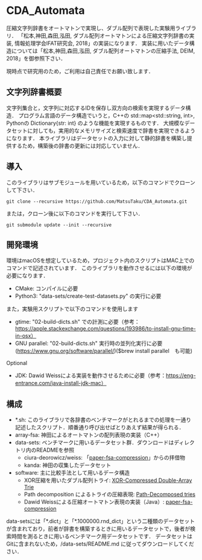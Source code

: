 # CDA_Automata

圧縮文字列辞書をオートマトンで実現し、ダブル配列で表現した実験用ライブラリ．
「松本,神田,森田,泓田, ダブル配列オートマトンによる圧縮文字列辞書の実装, 情報処理学会IFAT研究会, 2018」の実装になります．
実装に用いたデータ構造については「松本,神田,森田,泓田, ダブル配列オートマトンの圧縮手法, DEIM, 2018」を御参照下さい．

現時点で研究用のため，ご利用は自己責任でお願い致します．

## 文字列辞書概要

文字列集合と，文字列に対応するIDを保存し双方向の検索を実現するデータ構造．
プログラム言語のデータ構造でいうと，C++の std::map<std::string, int>, Pythonの Dictionary{str: int} のような機能を実現するものです．
大規模なデータセットに対しても，実用的なメモリサイズと検索速度で辞書を実現できるようになります．
本ライブラリはデータセットの入力に対して静的辞書を構築し提供するため，構築後の辞書の更新には対応していません．

## 導入
このライブラリはサブモジュールを用いているため，以下のコマンドでクローンして下さい．
```
git clone --recursive https://github.com/MatsuTaku/CDA_Automata.git
```
または，クローン後に以下のコマンドを実行して下さい．
```
git submodule update --init --recursive
```

## 開発環境
 環境はmacOSを想定しているため，プロジェクト内のスクリプトはMAC上でのコマンドで記述されています．
 このライブラリを動作させるには以下の環境が必要になります．
 - CMake: コンパイルに必要
 - Python3: "data-sets/create-test-datasets.py" の実行に必要

 また，実験用スクリプトで以下のコマンドを使用します
 - gtime: "02-build-dicts.sh" での計測に必要（参考：https://apple.stackexchange.com/questions/193986/to-install-gnu-time-in-osx）
 - GNU parallel: "02-build-dicts.sh" 実行時の並列化実行に必要(https://www.gnu.org/software/parallel/)($brew install parallel　も可能)

 Optional
 - JDK: Dawid Weissによる実装を動作させるために必要（参考：https://eng-entrance.com/java-install-jdk-mac）

## 構成
 - *.sh: このライブラリで各辞書のベンチマークがとれるまでの処理を一通り記述したスクリプト．順番通り呼び出せばとりあえず結果が得られる．
 - array-fsa: 神田によるオートマトンの配列表現の実装（C++）
 - data-sets: ベンチマークに用いるデータセット群．ダウンロードはディレクトリ内のREADMEを参照
   - ciura-deorowicz/weiss:  「[paper-fsa-compression][pfc]」からの拝借物
   - kanda: 神田の収集したデータセット
 - software: 主に比較手法として用いるデータ構造
   - XOR圧縮を用いたダブル配列トライ: [XOR-Compressed Double-Array Trie][xcdat]
   - Path decomposition によるトライの圧縮表現: [Path-Decomposed tries][pdt]
   - Dawid Weissによる圧縮オートマトン表現の実装（Java）: [paper-fsa-compression][pfc]

[pfc]: https://github.com/dweiss/paper-fsa-compression
[xcdat]: https://github.com/kampersanda/xcdat
[pdt]: https://github.com/ot/path_decomposed_tries

data-setsには「\*.dict」と「\*.1000000.rnd_dict」という二種類のデータセットが含まれており，前者が辞書を構築するときに用いるデータセットで，後者が検索時間を測るときに用いるベンチマーク用データセットです．
データセットはGitに含まれないため，/data-sets/README.md に従ってダウンロードしてください．
